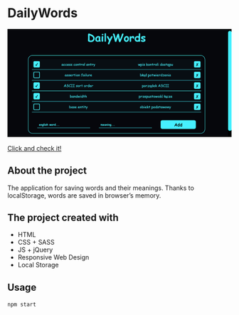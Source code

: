 # DailyWords

![Main screen](img/DailyWordsView.png)

 [Click and check it!](https://maciejspalek.github.io/DailyWords/)

 ## About the project
The application for saving words and their meanings. Thanks to localStorage, words are saved in browser’s memory.


 ## The project created with
 * HTML
 * CSS + SASS
 * JS + jQuery
 * Responsive Web Design
 * Local Storage

## Usage

```
npm start
```